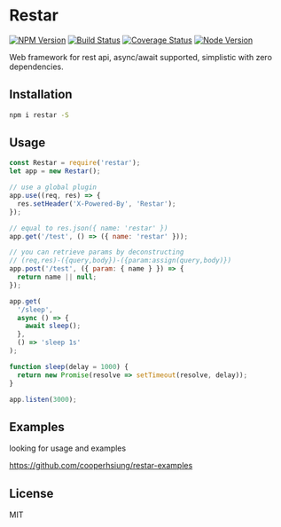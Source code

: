 # Restar

[![NPM Version][npm-image]][npm-url]
[![Build Status][travis-image]][travis-url]
[![Coverage Status][coverage-image]][coverage-url]
[![Node Version][node-image]][node-url]

Web framework for rest api, async/await supported, simplistic with zero dependencies.

## Installation

```bash
npm i restar -S
```

## Usage

```javascript
const Restar = require('restar');
let app = new Restar();

// use a global plugin
app.use((req, res) => {
  res.setHeader('X-Powered-By', 'Restar');
});

// equal to res.json({ name: 'restar' })
app.get('/test', () => ({ name: 'restar' }));

// you can retrieve params by deconstructing
// (req,res)-({query,body})-({param:assign(query,body)})
app.post('/test', ({ param: { name } }) => {
  return name || null;
});

app.get(
  '/sleep',
  async () => {
    await sleep();
  },
  () => 'sleep 1s'
);

function sleep(delay = 1000) {
  return new Promise(resolve => setTimeout(resolve, delay));
}

app.listen(3000);
```

## Examples

looking for usage and examples

https://github.com/cooperhsiung/restar-examples

## License

MIT

[npm-image]: https://img.shields.io/npm/v/restar.svg
[npm-url]: https://www.npmjs.com/package/restar
[travis-image]: https://travis-ci.org/cooperhsiung/restar.svg?branch=master
[travis-url]: https://travis-ci.org/cooperhsiung/restar
[travis-url]: https://travis-ci.org/cooperhsiung/restar
[coverage-image]: https://coveralls.io/repos/github/cooperhsiung/restar/badge.svg
[coverage-url]: https://coveralls.io/github/cooperhsiung/restar
[node-image]: https://img.shields.io/badge/node.js-%3E=8-brightgreen.svg
[node-url]: https://nodejs.org/download/
